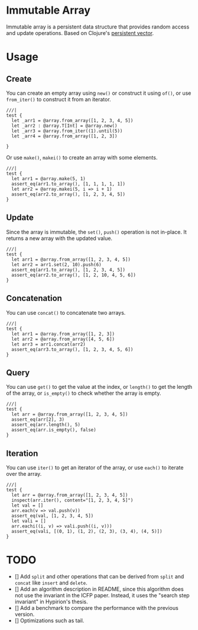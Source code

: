 # Immutable Array

Immutable array is a persistent data structure that provides random access and update operations. Based on Clojure's [persistent vector](https://hypirion.com/musings/understanding-persistent-vector-pt-1).

# Usage

## Create

You can create an empty array using `new()` or construct it using `of()`, or use `from_iter()` to construct it from an iterator.

```moonbit
///|
test {
  let _arr1 = @array.from_array([1, 2, 3, 4, 5])
  let _arr2 : @array.T[Int] = @array.new()
  let _arr3 = @array.from_iter((1).until(5))
  let _arr4 = @array.from_array([1, 2, 3])

}
```

Or use `make()`, `makei()` to create an array with some elements.

```moonbit
///|
test {
  let arr1 = @array.make(5, 1)
  assert_eq(arr1.to_array(), [1, 1, 1, 1, 1])
  let arr2 = @array.makei(5, i => i + 1)
  assert_eq(arr2.to_array(), [1, 2, 3, 4, 5])
}
```

## Update 

Since the array is immutable, the `set()`, `push()` operation is not in-place. It returns a new array with the updated value.

```moonbit
///|
test {
  let arr1 = @array.from_array([1, 2, 3, 4, 5])
  let arr2 = arr1.set(2, 10).push(6)
  assert_eq(arr1.to_array(), [1, 2, 3, 4, 5])
  assert_eq(arr2.to_array(), [1, 2, 10, 4, 5, 6])
}
```

## Concatenation

You can use `concat()` to concatenate two arrays.

```moonbit
///|
test {
  let arr1 = @array.from_array([1, 2, 3])
  let arr2 = @array.from_array([4, 5, 6])
  let arr3 = arr1.concat(arr2)
  assert_eq(arr3.to_array(), [1, 2, 3, 4, 5, 6])
}
```

## Query

You can use `get()` to get the value at the index, or `length()` to get the length of the array, or `is_empty()` to check whether the array is empty.

```moonbit
///|
test {
  let arr = @array.from_array([1, 2, 3, 4, 5])
  assert_eq(arr[2], 3)
  assert_eq(arr.length(), 5)
  assert_eq(arr.is_empty(), false)
}
```

## Iteration

You can use `iter()` to get an iterator of the array, or use `each()` to iterate over the array.

```moonbit
///|
test {
  let arr = @array.from_array([1, 2, 3, 4, 5])
  inspect(arr.iter(), content="[1, 2, 3, 4, 5]")
  let val = []
  arr.each(v => val.push(v))
  assert_eq(val, [1, 2, 3, 4, 5])
  let vali = []
  arr.eachi((i, v) => vali.push((i, v)))
  assert_eq(vali, [(0, 1), (1, 2), (2, 3), (3, 4), (4, 5)])
}
```

# TODO

- [] Add `split` and other operations that can be derived from `split` and `concat` like `insert` and `delete`.
- [] Add an algorithm description in README, since this algorithm does not use the invariant in the ICFP paper. Instead, it uses the "search step invariant" in Hypirion's thesis.
- [] Add a benchmark to compare the performance with the previous version.
- [] Optimizations such as tail.
